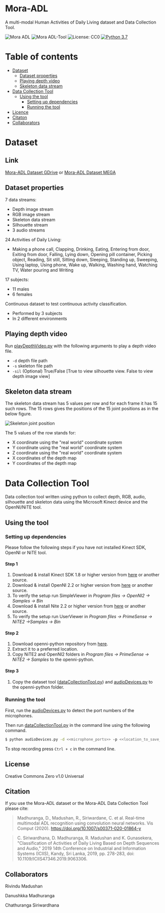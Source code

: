 <HEAD>
<meta name="google-site-verification" content="0W4kKq7z0fQdVsanIrwp8GWHb2hVIS2754PB7PuTqNI" />
</HEAD>

# Mora-ADL
A multi-modal Human Activities of Daily Living dataset and Data Collection Tool.


![Mora ADL](https://img.shields.io/badge/Mora--ADL-Dataset-green) ![Mora ADL-Tool](https://img.shields.io/badge/Mora--ADL-Data%20Collection%20Tool-orange) ![License: CC0](https://img.shields.io/github/license/RivinduM/Mora-ADL)  [![Python 3.7](https://img.shields.io/badge/python-3.7-blue.svg)](https://www.python.org/downloads/release/python-360/)


Table of contents
=================

<!--ts-->
   * [Dataset](#dataset)
      * [Dataset properties](#dataset-properties)
      * [Playing depth video](#playing-depth-video)
      * [Skeleton data stream](#skeleton-data-stream)
   * [Data Collection Tool](#data-collection-tool)
      * [Using the tool](#using-the-tool)
        * [Setting up dependencies](#setting-up-dependencies)
        * [Running the tool](#running-the-tool)
   * [Licence](#license)
   * [Citaton](#citation)
   * [Collaborators](#collaborators)
<!--te-->


# Dataset

## Link
[Mora-ADL Dataset GDrive](https://drive.google.com/drive/folders/1xKcP2oYMxIxbH7L-qGRABK9Xz5N3QdAA?usp=sharing) or [Mora-ADL Dataset MEGA](https://mega.nz/folder/BmVHHabT#HEOcWk72UAYBYP048AlOlA)

## Dataset properties

7 data streams:
- Depth image stream
-  RGB image stream
-  Skeleton data stream
-  Silhouette stream
-  3 audio streams

24 Activities of Daily Living:
- Making a phone call, Clapping, Drinking, Eating, Entering from door, Exiting from door, Falling, Lying down, Opening pill container, Picking object, Reading, Sit still, Sitting down, Sleeping, Standing up, Sweeping, Using laptop, Using phone, Wake up, Walking, Washing hand, Watching TV, Water pouring and Writing

17 subjects:
- 11 males
- 6 females

Continuous dataset to test continuous activity classification.
- Performed by 3 subjects
- In 2 different environments

## Playing depth video

Run [playDepthVideo.py](https://github.com/RivinduM/Mora-ADL/blob/master/playDepthVideo.py) with the following arguments to play a depth video file.
- ```-d``` depth file path
- ```-s``` skeleton file path
- ```-sil``` (Optional) True/False [True to view silhouette view. False to view depth image view]

## Skeleton data stream

The skeleton data stream has 5 values per row and for each frame it has 15 such rows. The 15 rows gives the positions of the 15 joint positions as in the below figure.

![Skeleton joint position](https://github.com/RivinduM/Mora-ADL/blob/master/skeleton%20-%20Copy.png "Skeleton joint positions")


The 5 values of the row stands for:
- X coordinate using the "real world" coordinate system
- Y coordinate using the "real world" coordinate system
- Z coordinate using the "real world" coordinate system
- X coordinates of the depth map
- Y coordinates of the depth map

# Data Collection Tool

Data collection tool written using python to collect depth, RGB, audio, silhouette and skeleton data using the Microsoft Kinect device and the OpenNI/NiTE tool. 

## Using the tool

### Setting up dependencies

Please follow the following steps if you have not installed Kinect SDK, OpenNI or NiTE tool.

#### Step 1
1. Download & install Kinect SDK 1.8 or higher version from [here](https://www.microsoft.com/en-us/download/details.aspx?id=40278)  or another source.
2. Download & install OpenNI 2.2 or higher version from [here](https://structure.io/openni) or another source.
3. To verify the setup run SimpleViewer in *Program files -> OpenNI2 -> Samples -> Bin*
4. Download & install Nite 2.2 or higher version from [here](https://drive.google.com/file/d/0B3e4_6C5_YOjOGIySEluYkNibEE/edit) or another source.
5. To verify the setup run UserViewer in *Program files -> PrimeSense -> NiTE2 ->Samples -> Bin*

#### Step 2
1. Download openni-python repository from [here](https://github.com/severin-lemaignan/openni-python).
2. Extract it to a preferred location.
3. Copy NiTE2 and OpenNI2 folders in *Program files -> PrimeSense -> NiTE2 -> Samples* to the openni-python.

#### Step 3
1. Copy the dataset tool ([dataCollectionTool.py](https://github.com/RivinduM/Mora-ADL/blob/master/dataCollectionTool.py)) and [audioDevices.py](https://github.com/RivinduM/Mora-ADL/blob/master/audioDevices.py) to the openni-python folder.

### Running the tool

First, run the [audioDevices.py](https://github.com/RivinduM/Mora-ADL/blob/master/audioDevices.py) to detect the port numbers of the microphones.

Then run [dataCollectionTool.py](https://github.com/RivinduM/Mora-ADL/blob/master/dataCollectionTool.py) in the command line using the following command.
```sh
$ python audioDevices.py -d <<microphone_ports>> -p <<location_to_save_data>> -s <<subject_name>> -a <<act_name>> 
```

To stop recording press ```Ctrl + c``` in the command line.



License
----

Creative Commons Zero v1.0 Universal

Citation
----
If you use the Mora-ADL dataset or the Mora-ADL Data Collection Tool please cite:
> Madhuranga, D., Madushan, R., Siriwardane, C. et al. Real-time multimodal ADL recognition using convolution neural networks. Vis Comput (2020). https://doi.org/10.1007/s00371-020-01864-y

> C. Siriwardhana, D. Madhuranga, R. Madushan and K. Gunasekera, "Classification of Activities of Daily Living Based on Depth Sequences and Audio," 2019 14th Conference on Industrial and Information Systems (ICIIS), Kandy, Sri Lanka, 2019, pp. 278-283, doi: 10.1109/ICIIS47346.2019.9063306.

Collaborators
----
Rivindu Madushan

Danushkka Madhuranga

Chathuranga Siriwardhana
